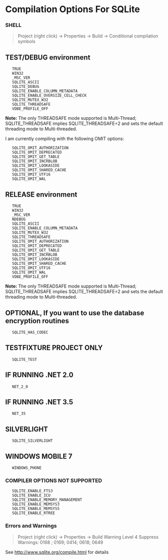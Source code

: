 # Compilation Options For SQLite #

### SHELL ###
> Project (right click) -> Properties -> Build -> Conditional compilation symbols

## TEST/DEBUG environment ##
```
   TRUE 
   WIN32 
   _MSC_VER
   SQLITE_ASCII
   SQLITE_DEBUG
   SQLITE_ENABLE_COLUMN_METADATA
   SQLITE_ENABLE_OVERSIZE_CELL_CHECK
   SQLITE_MUTEX_W32
   SQLITE_THREADSAFE
   VDBE_PROFILE_OFF
```
**Note:** The only THREADSAFE mode supported is Multi-Thread; SQLITE\_THREADSAFE implies SQLITE\_THREADSAFE=2 and sets the default threading mode to Multi-threaded.

I am currently compiling with the following OMIT options:
```
   SQLITE_OMIT_AUTHORIZATION 
   SQLITE_OMIT_DEPRECATED 
   SQLITE_OMIT_GET_TABLE 
   SQLITE_OMIT_INCRBLOB 
   SQLITE_OMIT_LOOKASIDE
   SQLITE_OMIT_SHARED_CACHE 
   SQLITE_OMIT_UTF16 
   SQLITE_OMIT_WAL
```

## RELEASE environment ##
```
   TRUE 
   WIN32 
   _MSC_VER 
   NDEBUG
   SQLITE_ASCII
   SQLITE_ENABLE_COLUMN_METADATA
   SQLITE_MUTEX_W32
   SQLITE_THREADSAFE
   SQLITE_OMIT_AUTHORIZATION 
   SQLITE_OMIT_DEPRECATED 
   SQLITE_OMIT_GET_TABLE 
   SQLITE_OMIT_INCRBLOB 
   SQLITE_OMIT_LOOKASIDE
   SQLITE_OMIT_SHARED_CACHE 
   SQLITE_OMIT_UTF16 
   SQLITE_OMIT_WAL
   VDBE_PROFILE_OFF
```
**Note:** The only THREADSAFE mode supported is Multi-Thread; SQLITE\_THREADSAFE implies SQLITE\_THREADSAFE=2 and sets the default threading mode to Multi-threaded.

## OPTIONAL, If you want to use the database encryption routines ##
```
   SQLITE_HAS_CODEC
```

## TESTFIXTURE PROJECT ONLY ##
```
   SQLITE_TEST
```

## IF RUNNING .NET 2.0 ##
```
   NET_2_0
```

## IF RUNNING .NET 3.5 ##
```
   NET_35
```

## SILVERLIGHT ##
```
   SQLITE_SILVERLIGHT
```

## WINDOWS MOBILE 7 ##
```
   WINDOWS_PHONE 
```

### COMPILER OPTIONS NOT SUPPORTED ###
```
   SQLITE_ENABLE_FTS3
   SQLITE_ENABLE_ICU
   SQLITE_ENABLE_MEMORY_MANAGEMENT
   SQLITE_ENABLE_MEMSYS3
   SQLITE_ENABLE_MEMSYS5
   SQLITE_ENABLE_RTREE
```

### Errors and Warnings ###
> Project (right click) -> Properties -> Build
> Warning Level 4
> Suppress Warnings: 0168 ; 0169; 0414; 0618; 0649

See http://www.sqlite.org/compile.html for details